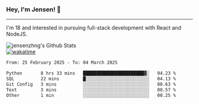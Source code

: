 ### Hey, I'm Jensen! 👋

---

I'm 18 and interested in pursuing full-stack development with React and NodeJS.

![jensenzhng's Github Stats](https://github-readme-stats.vercel.app/api?username=jensenzhng&theme=dark&show_icons=true&count_private=true)
<br />
[![wakatime](https://wakatime.com/badge/user/cbfc263d-3611-4e36-8278-8fad45fe3f62.svg)](https://wakatime.com/@cbfc263d-3611-4e36-8278-8fad45fe3f62)

<!--START_SECTION:waka-->

```txt
From: 25 February 2025 - To: 04 March 2025

Python       8 hrs 33 mins   ███████████████████████▓░   94.23 %
SQL          22 mins         █░░░░░░░░░░░░░░░░░░░░░░░░   04.13 %
Git Config   3 mins          ░░░░░░░░░░░░░░░░░░░░░░░░░   00.63 %
Text         3 mins          ░░░░░░░░░░░░░░░░░░░░░░░░░   00.57 %
Other        1 min           ░░░░░░░░░░░░░░░░░░░░░░░░░   00.25 %
```

<!--END_SECTION:waka-->
